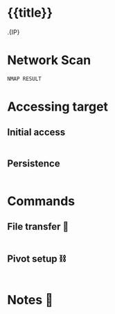 # {{title}}
.{IP}

# Network Scan

```bash
NMAP RESULT
```

# Accessing target

## Initial access

```bash

```

## Persistence

```bash
```
# Commands

## File transfer 📁

```bash

```
## Pivot setup ⛓️

```bash

```

# Notes 📝

